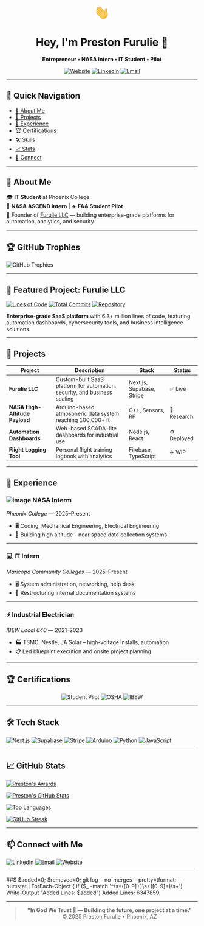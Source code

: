 <div align="center">

<img src="https://raw.githubusercontent.com/ABSphreak/ABSphreak/master/gifs/Hi.gif" width="40px" />

# Hey, I'm Preston Furulie 🚀  
**Entrepreneur • NASA Intern • IT Student • Pilot**

[![Website](https://img.shields.io/badge/FurulieLLC.com-Visit-00C851?style=for-the-badge&logo=globe&logoColor=white)](https://fllc.net)
[![LinkedIn](https://img.shields.io/badge/LinkedIn-Connect-0077B5?style=for-the-badge&logo=linkedin&logoColor=white)](https://www.linkedin.com/in/preston-furulie/)
[![Email](https://img.shields.io/badge/Email-preston@fllc.net-D14836?style=for-the-badge&logo=gmail&logoColor=white)](mailto:preston@fllc.net)

</div>

---

## 🧭 Quick Navigation

- [🧠 About Me](#-about-me)
- [🚀 Projects](#-projects)
- [💼 Experience](#-experience)
- [🏆 Certifications](#-certifications)
- [🛠️ Skills](#️-skills)
- [📈 Stats](#-stats)
- [🤝 Connect](#-connect)

---

## 🧠 About Me

🎓 **IT Student** at Phoenix College  
🚀 **NASA ASCEND Intern** | ✈️ **FAA Student Pilot**  
🧠 Founder of [Furulie LLC](https://fllc.net) — building enterprise-grade platforms for automation, analytics, and security.

---

## 🏆 GitHub Trophies

![GitHub Trophies](https://github-profile-trophy.vercel.app/?username=PrestonFurulie&theme=matrix)

---

## 🚀 Featured Project: Furulie LLC

[![Lines of Code](https://img.shields.io/badge/Lines_of_Code-6.3M+-00C851?style=for-the-badge&logo=github&logoColor=white)](https://github.com/PrestonFurulie/PrestonFurulie)
[![Total Commits](https://img.shields.io/badge/Total_Commits-440+-9C27B0?style=for-the-badge&logo=git&logoColor=white)](https://github.com/PrestonFurulie/PrestonFurulie)
[![Repository](https://img.shields.io/badge/Repository-FurulieLLC-FF6B35?style=for-the-badge&logo=github&logoColor=white)](https://github.com/PrestonFurulie/PrestonFurulie)

**Enterprise-grade SaaS platform** with 6.3+ million lines of code, featuring automation dashboards, cybersecurity tools, and business intelligence solutions.

---

## 🚀 Projects

| Project | Description | Stack | Status |
|--------|-------------|-------|--------|
| **Furulie LLC** | Custom-built SaaS platform for automation, security, and business scaling | Next.js, Supabase, Stripe | ✅ Live |
| **NASA High-Altitude Payload** | Arduino-based atmospheric data system reaching 100,000+ ft | C++, Sensors, RF | 🔬 Research |
| **Automation Dashboards** | Web-based SCADA-lite dashboards for industrial use | Node.js, React | ⚙️ Deployed |
| **Flight Logging Tool** | Personal flight training logbook with analytics | Firebase, TypeScript | ✈️ WIP |

---

## 💼 Experience


### <img width="28" height="28" alt="image" src="https://github.com/user-attachments/assets/b0279821-6a3c-44ad-b47b-182481c8fcd1" /> NASA Interm
*Pheonix College* — 2025–Present  
- 🖥️ Coding, Mechanical Engineering, Electrical Engineering  
- 🔧 Building high altitude - near space data collection systems

---

### 💻 IT Intern  
*Maricopa Community Colleges* — 2025–Present  
- 🖥️ System administration, networking, help desk  
- 🔧 Restructuring internal documentation systems

---
### ⚡ Industrial Electrician  
*IBEW Local 640* — 2021–2023  
- 🏭 TSMC, Nestlé, JA Solar – high-voltage installs, automation  
- 📋 Led blueprint execution and onsite project planning

---

## 🏆 Certifications

<div align="center">

![Student Pilot](https://img.shields.io/badge/FAA-Student_Pilot-FF6B35?style=for-the-badge&logo=airplane&logoColor=white)
![OSHA](https://img.shields.io/badge/OSHA-10_Certified-FFD700?style=for-the-badge&logo=shield&logoColor=black)
![IBEW](https://img.shields.io/badge/Electrician-IBEW_Local_640-00C851?style=for-the-badge&logo=zap&logoColor=white)

</div>

---

## 🛠️ Tech Stack

![Next.js](https://img.shields.io/badge/Next.js-000000?style=for-the-badge&logo=nextdotjs&logoColor=white)
![Supabase](https://img.shields.io/badge/Supabase-3ECF8E?style=for-the-badge&logo=supabase&logoColor=white)
![Stripe](https://img.shields.io/badge/Stripe-008CDD?style=for-the-badge&logo=stripe&logoColor=white)
![Arduino](https://img.shields.io/badge/Arduino-00979D?style=for-the-badge&logo=arduino&logoColor=white)
![Python](https://img.shields.io/badge/Python-3776AB?style=for-the-badge&logo=python&logoColor=white)
![JavaScript](https://img.shields.io/badge/JavaScript-F7DF1E?style=for-the-badge&logo=javascript&logoColor=black)

---

## 📈 GitHub Stats

[![Preston's Awards](https://github-profile-trophy.vercel.app/?username=PrestonFurulie&rank=S,AAA,AA,A&theme=matrix&margin-w=10&margin-h=10)](https://github-profile-trophy.vercel.app/?username=PrestonFurulie&rank=S,AAA,AA,A)

[![Preston's GitHub Stats](https://github-readme-stats.vercel.app/api?username=PrestonFurulie&show_icons=true&theme=matrix&cache_seconds=86400&v=1)](https://github-readme-stats.vercel.app/api?username=PrestonFurulie&show_icons=true&theme=matrix)

[![Top Languages](https://github-readme-stats.vercel.app/api/top-langs/?username=PrestonFurulie&layout=compact&theme=matrix&cache_seconds=86400&v=1)](https://github-readme-stats.vercel.app/api/top-langs/?username=PrestonFurulie&layout=compact&theme=matrix)

[![GitHub Streak](https://github-readme-streak-stats.herokuapp.com/?user=PrestonFurulie&theme=matrix&date_format=M%20j%5B%2C%20Y%5D&hide_longest_streak=true)](https://github-readme-streak-stats.herokuapp.com/?user=PrestonFurulie&theme=matrix)


---

## 📫 Connect with Me

[![LinkedIn](https://img.shields.io/badge/LinkedIn-Connect-0077B5?style=for-the-badge&logo=linkedin&logoColor=white)](https://www.linkedin.com/in/preston-furulie/)
[![Email](https://img.shields.io/badge/Email-preston@fllc.net-D14836?style=for-the-badge&logo=gmail&logoColor=white)](mailto:preston@fllc.net)
[![Website](https://img.shields.io/badge/Website-fllc.net-00C851?style=for-the-badge&logo=globe&logoColor=white)](https://fllc.net)

---
##$ $added=0; $removed=0; git log --no-merges --pretty=tformat: --numstat | ForEach-Object { if ($_ -match '^\s*([0-9]+)\s+([0-9]+)\s+') Write-Output "Added Lines: $added")
Added Lines: 6347859


---
<div align="center">

> **"In God We Trust 🙏 — Building the future, one project at a time."**  
> © 2025 Preston Furulie • Phoenix, AZ

</div>
